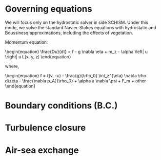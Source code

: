 # Governing equations
We will focus only on the hydrostatic solver in side SCHISM. Under this mode, we solve the standard Navier-Stokes equations with hydrostatic and Boussinesq approximations, including the effects of vegetation.

Momentum equation:

\begin{equation}
\frac{Du}{dt} = f - g \nabla \eta + m_z - \alpha \left| u \right| u L(x, y, z)
\end{equation}

where, 

\begin{equation}
f = f(v, -u) - \frac{g}{\rho_0} \int_z^{\eta} \nabla \rho d\zeta - \frac{\nabla p_A}{\rho_0} + \alpha a \nabla \psi + F_m + other
\end{equation}

# Boundary conditions (B.C.)

# Turbulence closure

# Air-sea exchange
